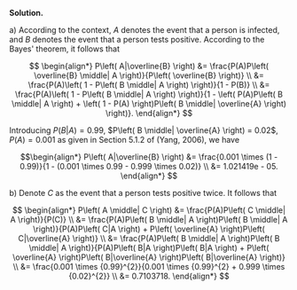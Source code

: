 **Solution.**

a\) According to the context, $A$ denotes the event that a person is
infected, and $B$ denotes the event that a person tests positive.
According to the Bayes' theorem, it follows that

$$
\begin{align*}
P\left( A|\overline{B} \right) &= \frac{P(A)P\left( \overline{B} \middle| A \right)}{P\left( \overline{B} \right)} \\
&= \frac{P(A)\left( 1 - P\left( B \middle| A \right) \right)}{1 - P(B)} \\
&= \frac{P(A)\left( 1 - P\left( B \middle| A \right) \right)}{1 - \left( P(A)P\left( B \middle| A \right) + \left( 1 - P(A) \right)P\left( B \middle| \overline{A} \right) \right)}.
\end{align*}
$$

Introducing $P\left( B \middle| A \right) = 0.99$,
$P\left( B \middle| \overline{A} \right) = 0.02$, $P(A) = 0.001$ as
given in Section 5.1.2 of (Yang, 2006), we have

$$\begin{align*}
P\left( A|\overline{B} \right) &= \frac{0.001 \times (1 - 0.99)}{1 - (0.001 \times 0.99 - 0.999 \times 0.02)} \\
&= 1.021419e - 05.
\end{align*}
$$

b\) Denote $C$ as the event that a person tests positive twice. It
follows that

$$
\begin{align*}
P\left( A \middle| C \right) &= \frac{P(A)P\left( C \middle| A \right)}{P(C)} \\
&= \frac{P(A)P\left( B \middle| A \right)P\left( B \middle| A \right)}{P(A)P\left( C|A \right) + P\left( \overline{A} \right)P\left( C|\overline{A} \right)} \\
&= \frac{P(A)P\left( B \middle| A \right)P\left( B \middle| A \right)}{P(A)P\left( B|A \right)P\left( B|A \right) + P\left( \overline{A} \right)P\left( B|\overline{A} \right)P\left( B|\overline{A} \right)} \\
&= \frac{0.001 \times {0.99}^{2}}{0.001 \times {0.99}^{2} + 0.999 \times {0.02}^{2}} \\
&= 0.7103718.
\end{align*}
$$
